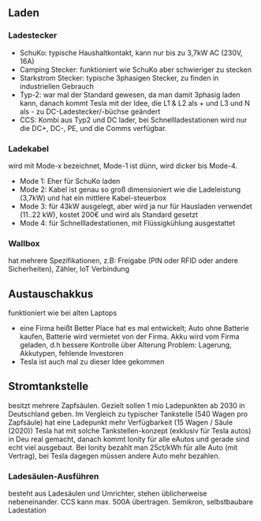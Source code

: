 ## Laden
### Ladestecker
- SchuKo: typische Haushaltkontakt, kann nur bis zu 3,7kW AC (230V, 16A)
- Camping Stecker: funktioniert wie SchuKo aber schwieriger zu stecken
- Starkstrom Stecker: typische 3phasigen Stecker, zu finden in industriellen Gebrauch
- Typ-2: war mal der Standard gewesen, da man damit 3phasig laden kann, danach kommt Tesla mit der Idee, die L1 & L2 als + und L3 und N als - zu DC-Ladestecker/-büchse geändert
- CCS: Kombi aus Typ2 und DC lader, bei Schnellladestationen wird nur die DC+, DC-, PE, und die Comms verfügbar.
### Ladekabel
wird mit Mode-x bezeichnet, Mode-1 ist dünn, wird dicker bis Mode-4.
- Mode 1: Eher für SchuKo laden
- Mode 2: Kabel ist genau so groß dimensioniert wie die Ladeleistung (3,7kW) und hat ein mittlere Kabel-steuerbox
- Mode 3: für 43kW ausgelegt, aber wird ja nur für Hausladen verwendet (11..22 kW), kostet 200€ und wird als Standard gesetzt
- Mode 4: für Schnellladestationen, mit Flüssigkühlung ausgestattet
### Wallbox
hat mehrere Spezifikationen, z.B: Freigabe (PIN oder RFID oder andere Sicherheiten), Zähler, IoT Verbindung
## Austauschakkus
funktioniert wie bei alten Laptops
- eine Firma heißt Better Place hat es mal entwickelt; Auto ohne Batterie kaufen, Batterie wird vermietet von der Firma. Akku wird vom Firma geladen, d.h bessere Kontrolle über Alterung
  Problem: Lagerung, Akkutypen, fehlende Investoren
- Tesla ist auch mal zu dieser Idee gekommen
## Stromtankstelle
besitzt mehrere Zapfsäulen. Gezielt sollen 1 mio Ladepunkten ab 2030 in Deutschland geben.
Im Vergleich zu typischer Tankstelle (540 Wagen pro Zapfsäule) hat eine Ladepunkt mehr Verfügbarkeit (15 Wagen / Säule (2020))
Tesla hat mit solche Tankstellen-konzept (exklusiv für Tesla autos) in Deu real gemacht, danach kommt Ionity für alle eAutos und gerade sind echt viel ausgebaut. Bei Ionity bezahlt man 25ct/kWh für alle Auto (mit Vertrag), bei Tesla dagegen müssen andere Auto mehr bezahlen.
### Ladesäulen-Ausführen
besteht aus Ladesäulen und Umrichter, stehen üblicherweise nebeneinander.
CCS kann max. 500A übertragen.
Semikron, selbstbaubare Ladestation